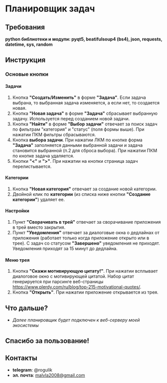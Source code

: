 # Планировщик задач
## Требования 
**python библиотеки и модули: pyqt5, beatifulsoup4 (bs4), json, requests, datetime, sys, random**
## Инструкция
### Основые кнопки
#### Задачи
1. Кнопка **"Создать/Изменить"** в форме **"Задача"**. Если задача выбрана, то выбранная задача изменяется, а если нет, то создается новая.
2. Кнопка **"Новая задача"** в форме **"Задача"** сбрасывает выбранную задачу. Используется перед созданием новой задачи.
3. Кнопка **"Найти"** в форме **"Выбор задачи"** отвечает за поиск задач по фильтрам "категория" и "статус" (поля формы выше). При нажатии ПКМ фильтры сбрасываются.
4. Кнопка **выбора задачи**. При нажатии ЛКМ по кнопке форма **"Задача"** заполняется данными выбранной задачи и задача становится выбранной (п.2 для сброса выбора). При нажатии ПКМ по кнопке задача удаляется.
5. Кнопки **"<"** и **">"**. При нажатии на кнопки страница задач перелистывается.
#### Категории
1. Кнопка **"Новая категория"** отвечает за создание новой категории.
2. Двойной клик по **категории** (из списка ниже кнопки **"Создание категории"**) удаляет ее.
#### Настройки
1. Пункт **"Сворачивать в трей"** отвечает за сворачивание приложения в трей вместо закрытия.
2. Пункт **"Уведомления"** отвечает за диалоговые окна о дедлайнах от приложения (работает только когда приложение открыто или в трее). С задач со статусом **"Завершено"** уведомления не приходят. Уведомления приходят за 15 минут до дедлайна.
#### Меню трея
1. Кнопка **"Скажи мотивирующую цитату!"**. При нажатии всплывает диалоговое окно с мотивирующей цитатой. Набор цитат генерируется при парсинге веб-страницы https://www.plerdy.com/ru/blog/top-215-motivational-quotes/.
2. Кнопка **"Открыть"**. При нажатии приложение открывается из трея.
## Что дальше?
- *Далее планировщик будет подключен к веб-серверу моей экосистемы*
## Спасибо за пользование!
## Контакты
- **telegram**: @rogulik
- **эл. почта**: malvla2008@gmail.com

